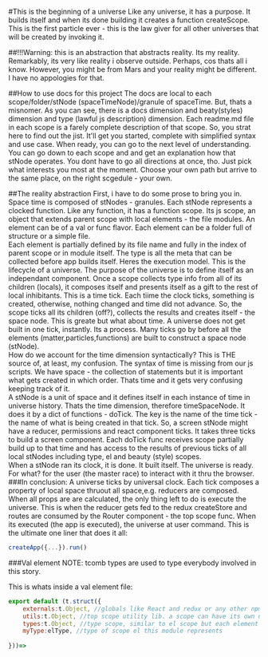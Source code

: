 #This is the beginning of a universe
Like any universe, it has a purpose. It builds itself and when its done building it creates a function
createScope. This is the first particle ever - this is the law giver for all other universes that will be created 
by invoking it. <br>

##!!!Warning: 
this is an abstraction that abstracts reality. Its my reality. Remarkably, its very like
reality i observe outside. Perhaps, cos thats all i know. However, you might be from Mars and your reality
might be different. I have no appologies for that.

##How to use docs for this project
The docs are local to each scope/folder/stNode (spaceTimeNode)/granule of spaceTime. But, thats a misnomer. As you can see,
there is a docs dimension and beaty(styles) dimension and type (lawful js description) dimension.
Each readme.md file in each scope is a farely complete description of that scope. So, you strat here to find out the jist. 
It'll get you started, complete with simplified syntax and use case. When ready, you can go to the next level of understanding.
You can go down to each scope and and get an explanation how that stNode operates. You dont have to go all directions at once, tho. 
Just pick what interests you most at the moment. Choose your own path but arrive to the same place, on the right scgedule - your own.

##The reality abstraction
First, i have to do some prose to bring you in. <br>
Space time is composed of stNodes - granules. Each stNode represents a clocked function. Like any function, it has a function scope.
Its js scope, an object that extends parent scope with local elements - the file modules. An element can be of a val or func flavor.
Each element can be a folder full of structure or a simple file.  <br>
Each element is partially defined by its file name and fully in the index of parent scope or in module itself.
The type is all the meta that can be collected before app builds itself.
Heres the execution model. This is the lifecycle of a universe. The purpose of the universe is to define itself as an independant component.
Once a scope collects type info from all of its children (locals), it composes itself and presents itself as a gift to the rest of local
inhibitants. This is a time tick. Each tiime the clock ticks, something is created, otherwise, nothing changed and time did not advance.
So, the scope ticks all its children (off?), collects the results and creates itself - the space node.
This is greate but what about time. A universe does not get built in one tick, instantly. Its a process. Many ticks go by before all the 
elements (matter,particles,functions) are built to construct a space node (stNode). <br>
How do we account for the time dimension syntactically? This is THE source of, at least, my confusion. The syntax of time is missing 
from our js scripts. We have space - the collection of statements but it is important what gets created in which order. Thats time and
it gets very confusing keeping track of it.<br>
A stNode is a unit of space and it defines itself in each instance of time in universe history. Thats the time dimension, therefore timeSpaceNode.
It does it by a dict of functions - doTick. The key is the name of the time tick - the name of what is being created in that tick. So, a screen
stNode might have a reducer, permissions and react component ticks. It takes three ticks to build a screen component. Each doTick func
receives scope partially build up to that time and has access to the results of previous ticks of all local stNodes including type, el and 
beauty (style) scopes.<br>
When a stNode ran its clock, it is done. It built itself. The universe is ready. For what? for the user (the master race) to interact with it thru 
the browser. <br>
###In conclusion:
A universe ticks by universal clock. Each tick composes a property of local space thruout all space,e.g. reducers are composed. When all props are
are calculated,  the only thing left to do is execute the universe. This is when the reducer gets fed to the redux createStore and
routes are consumed by the Router component - the top scope func. When its executed (the app is executed), the universe at user command.
This is the ultimate one liner that does it all:
````javascript
createApp({...}).run()
````


###Val element
NOTE: tcomb types are used to type everybody involved in this story.

This is whats inside a val element file:
````javascript
export default (t.struct({
    externals:t.Object, //globals like React and redux or any other npm or meteor package
    utils:t.Object, //top scope utility lib. a scope can have its own utility but it will be placed into scope as any element
    types:t.Object, //type scope, similar to el scope but each element is type of el
    myType:elType, //type of scope el this module represents
    
}))=>

